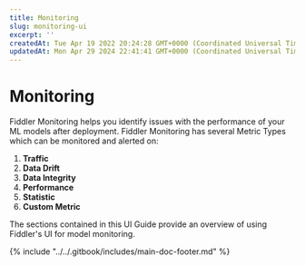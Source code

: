 ```yaml
---
title: Monitoring
slug: monitoring-ui
excerpt: ''
createdAt: Tue Apr 19 2022 20:24:28 GMT+0000 (Coordinated Universal Time)
updatedAt: Mon Apr 29 2024 22:41:41 GMT+0000 (Coordinated Universal Time)
---
```


# Monitoring

Fiddler Monitoring helps you identify issues with the performance of your ML models after deployment. Fiddler Monitoring has several Metric Types which can be monitored and alerted on:

1. **Traffic**
2. **Data Drift**
3. **Data Integrity**
4. **Performance**
5. **Statistic**
6. **Custom Metric**

The sections contained in this UI Guide provide an overview of using Fiddler's UI for model monitoring.

{% include "../../.gitbook/includes/main-doc-footer.md" %}

